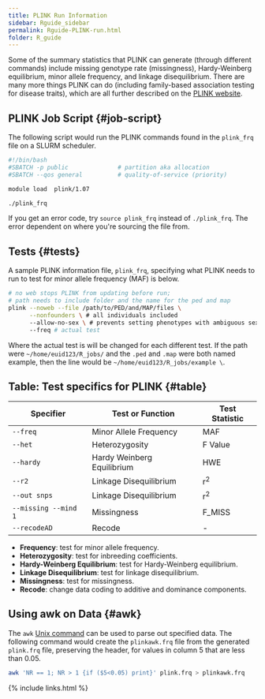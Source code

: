 ```yaml
---
title: PLINK Run Information
sidebar: Rguide_sidebar
permalink: Rguide-PLINK-run.html
folder: R_guide
---
```


<link rel="stylesheet" href="css/theme-pink.css">

Some of the summary statistics that PLINK can generate
(through different commands) include missing genotype rate (missingness),
Hardy-Weinberg equilibrium, minor allele frequency, and linkage disequilibrium.
There are many more things PLINK can do
(including family-based association testing for disease traits),
which are all further described on the
[PLINK website](http://zzz.bwh.harvard.edu/plink/).

## PLINK Job Script {#job-script}
The following script would run the PLINK commands found in the `plink_frq` file
on a SLURM scheduler.
```bash
#!/bin/bash
#SBATCH -p public              # partition aka allocation
#SBATCH --qos general          # quality-of-service (priority)

module load  plink/1.07

./plink_frq
```
If you get an error code, try `source plink_frq` instead of `./plink_frq`.
The error dependent on where you're sourcing the file from.

## Tests {#tests}
A sample PLINK information file, `plink_frq`, specifying what PLINK needs to
run to test for minor allele frequency (MAF) is below.
```bash
# no web stops PLINK from updating before run;
# path needs to include folder and the name for the ped and map
plink --noweb --file /path/to/PED/and/MAP/files \
      --nonfounders \ # all individuals included
      --allow-no-sex \ # prevents setting phenotypes with ambiguous sex to missing
      --freq # actual test
```

Where the actual test is will be changed for each different test.
If the path were `~/home/euid123/R_jobs/` and the `.ped` and `.map` were both
named example, then the line would be `~/home/euid123/R_jobs/example \`.

## Table: Test specifics for PLINK {#table}
| Specifier | Test or Function | Test Statistic |
| --------- | ---------------- | -------------- |
| `--freq`  | Minor Allele Frequency | MAF      |
| `--het`   | Heterozygosity    | F Value       |
| `--hardy` | Hardy Weinberg Equilibrium | HWE  |
| `--r2`    | Linkage Disequilibrium | r<sup>2</sup> |
| `--out snps` | Linkage Disequilibrium | r<sup>2</sup> |
| `--missing --mind 1` | Missingness | F_MISS   |
| `--recodeAD` | Recode        | -              |

* __Frequency__: test for minor allele frequency.
* __Heterozygosity__: test for inbreeding coefficients.
* __Hardy-Weinberg Equilibrium__: test for Hardy-Weinberg equilibrium.
* __Linkage Disequilibrium__: test for linkage disequilibrium.
* __Missingness__: test for missingness.
* __Recode__: change data coding to additive and dominance components.

## Using awk on Data {#awk}

The `awk` [Unix command](UNIXguide-awk.html) can be used to parse out
specified data.
The following command would create the `plinkawk.frq` file from the generated
`plink.frq` file, preserving the header, for values in column 5 that are less
than 0.05.
```bash
awk 'NR == 1; NR > 1 {if ($5<0.05) print}' plink.frq > plinkawk.frq
```

{% include links.html %}
